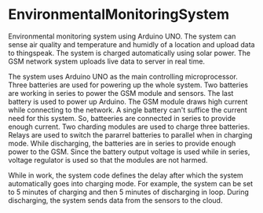 # EnvironmentalMonitoringSystem
Environmental monitoring system using Arduino UNO. The system can sense air quality and temperature and humidly of a location and upload data to thingspeak. 
The system is charged automatically using solar power. The GSM network system uploads live data to server in real time.

The system uses Arduino UNO as the main controlling microprocessor. Three batteries are used for powering up the whole system. 
Two batteries are working in series to power the GSM module and sensors. The last battery is used to power up Arduino.
The GSM module draws high current while connecting to the network. A single battery can't suffice the current need for this system. So, batteeries are connected in
series to provide enough current.
Two charding modules are used to charge three batteries. Relays are used to switch the pararrel batteries to parallel when in charging mode. While discharging, the 
batteries are in series to provide enough power to the GSM. Since the battery output voltage is used while in series, voltage regulator is used so that the modules
are not harmed.

While in work, the system code defines the delay after which the system automatically goes into charging mode. For example, the system can be set to 5 minutes of charging
and then 5 minutes of discharging in loop. During discharging, the system sends data from the sensors to the cloud.

